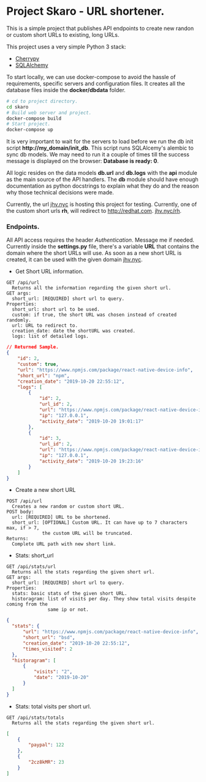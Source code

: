 # Project Skaro - URL shortener.

This is a simple project that publishes API endpoints to create new randon or custom short URLs to existing, long URLs.

This project uses a very simple Python 3 stack:
* [Cherrypy](https://cherrypy.org)
* [SQLAlchemy](https://sqlalchemy.org)

To start locally, we can use docker-compose to avoid the hassle of requirements, specific servers and configuration files. It creates all the database files inside the **docker/dbdata** folder.

```bash
# cd to project directory.
cd skaro
# Build web server and project.
docker-compose build
# Start project.
docker-compose up
```

It is very important to wait for the servers to load before we run the db init script **http://my_domain/init_db**. This script runs SQLAlcemy's alembic to sync db models. We may need to run it a couple of times till the success message is displayed on the browser: **Database is ready: 0**.

All logic resides on the data models **db.url** and **db.logs** with the **api** module as the main source of the API handlers. The **db** module should have enough documentation as python docstrings to explain what they do and the reason why those technical decisions were made. 

Currently, the url [jhv.nyc](https://jhv.nyc) is hosting this project for testing. Currently, one of the custom short urls **rh**, will redirect to http://redhat.com. [jhv.nyc/rh](https://jhv.nyc/rh).

### Endpoints.

All API access requires the header *Authentication*. Message me if needed. Currently inside the **settings.py** file, there's a variable **URL** that contains the domain where the short URLs will use. As soon as a new short URL is created, it can be used with the given domain [jhv.nyc](https://jhv.nyc).

* Get Short URL information.
```
GET /api/url
  Returns all the information regarding the given short url.
GET args: 
  short_url: [REQUIRED] short url to query.
Properties:
  short_url: short url to be used.
  custom: if true, the short URL was chosen instead of created randomly.
  url: URL to redirect to.
  creation_date: date the shortURL was created.
  logs: list of detailed logs.
```
```json
// Returned Sample.
{
    "id": 2,
    "custom": true,
    "url": "https://www.npmjs.com/package/react-native-device-info",
    "short_url": "npm",
    "creation_date": "2019-10-20 22:55:12",
    "logs": [
        {
            "id": 2,
            "url_id": 2,
            "url": "https://www.npmjs.com/package/react-native-device-info",
            "ip": "127.0.0.1",
            "activity_date": "2019-10-20 19:01:17"
        },
        {
            "id": 3,
            "url_id": 2,
            "url": "https://www.npmjs.com/package/react-native-device-info",
            "ip": "127.0.0.1",
            "activity_date": "2019-10-20 19:23:16"
        }
    ]
}
```
* Create a new short URL
```
POST /api/url
  Creates a new random or custom short URL.
POST body: 
  url: [REQUIRED] URL to be shortened. 
  short_url: [OPTIONAL] Custom URL. It can have up to 7 characters max, if > 7, 
             the custom URL will be truncated.
Returns:
  Complete URL path with new short link.
```
* Stats: short_url
```
GET /api/stats/url
  Returns all the stats regarding the given short url.
GET args: 
  short_url: [REQUIRED] short url to query.
Properties:
  stats: basic stats of the given short URL.
  historagram: list of visits per day. They show total visits despite coming from the
               same ip or not.
  ```
  ```json
  {
    "stats": {
        "url": "https://www.npmjs.com/package/react-native-device-info",
        "short_url": "bsd",
        "creation_date": "2019-10-20 22:55:12",
        "times_visited": 2
    },
    "historagram": [
        {
            "visits": "2",
            "date": "2019-10-20"
        }
    ]
}
```
* Stats: total visits per short url.
```
GET /api/stats/totals
  Returns all the stats regarding the given short url.
```
```json
[
    {
        "paypal": 122
    },
    {
        "2cz8kMR": 23
    }
]
```
